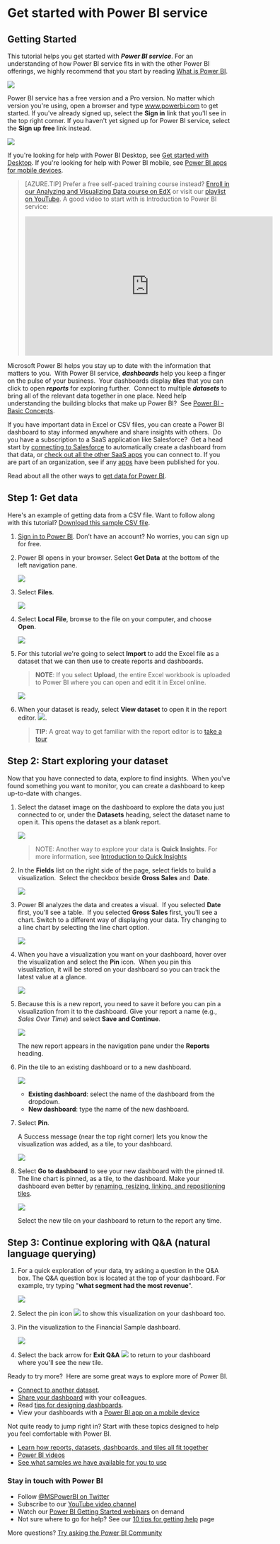﻿<properties
   pageTitle="Get started with Power BI service"
   description="Get started with Power BI service"
   services="powerbi"
   documentationCenter=""
   authors="mihart"
   manager="erikre"
   backup=""
   editor=""
   tags=""
   featuredVideoId="B2vd4MQrz4M"
   qualityFocus="monitoring"
   qualityDate=""/>

<tags
   ms.service="powerbi"
   ms.devlang="NA"
   ms.topic="get-started-article"
   ms.tgt_pltfrm="NA"
   ms.workload="powerbi"
   ms.date="05/31/2017"
   ms.author="mihart"/>

# Get started with Power BI service

## Getting Started

This tutorial helps you get started with ***Power BI service***. For an understanding of how Power BI service fits in with the other Power BI offerings, we highly recommend that you start by reading [What is Power BI](powerbi-learning-0-0-what-is-power-bi.md).

![](media/powerbi-service-get-started/power-bi-components.png)

Power BI service has a free version and a Pro version. No matter which version you're using, open a browser and type www.powerbi.com to get started. If you've already signed up, select the **Sign in** link that you'll see in the top right corner. If you haven't yet signed up for Power BI service, select the **Sign up free** link instead.

![](media/powerbi-service-get-started/power-bi-sign-up.png)

If you're looking for help with Power BI Desktop, see [Get started with Desktop](powerbi-desktop-getting-started.md). If you're looking for help with Power BI mobile, see [Power BI apps for mobile devices](powerbi-power-bi-apps-for-mobile-devices.md).

> [AZURE.TIP] Prefer a free self-paced training course instead? [Enroll in our Analyzing and Visualizing Data course on EdX](http://aka.ms/edxpbi) or visit our [playlist on YouTube](https://www.youtube.com/playlist?list=PL1N57mwBHtN0JFoKSR0n-tBkUJHeMP2cP). A good video to start with is Introduction to Power BI service:
>
> <iframe width="560" height="315" src="https://www.youtube.com/embed/B2vd4MQrz4M" frameborder="0" allowfullscreen></iframe>


Microsoft Power BI helps you stay up to date with the information that matters to you.  With Power BI service, ***dashboards*** help you keep a finger on the pulse of your business.  Your dashboards display ***tiles*** that you can click to open ***reports*** for exploring further.  Connect to multiple ***datasets*** to bring all of the relevant data together in one place. Need help understanding the building blocks that make up Power BI?  See [Power BI - Basic Concepts](powerbi-service-basic-concepts.md).

If you have important data in Excel or CSV files, you can create a Power BI dashboard to stay informed anywhere and share insights with others.  Do you have a subscription to a SaaS application like Salesforce?  Get a head start by [connecting to Salesforce](powerbi-content-pack-salesforce.md) to automatically create a dashboard from that data, or [check out all the other SaaS apps](powerbi-service-get-data.md) you can connect to. If you are part of an organization, see if any [apps](powerbi-service-create-an-app.md) have been published for you.

Read about all the other ways to [get data for Power BI](powerbi-service-get-data.md).

## Step 1: Get data

Here's an example of getting data from a CSV file. Want to follow along with this tutorial? [Download this sample CSV file](http://go.microsoft.com/fwlink/?LinkID=521962).

1.  [Sign in to Power BI](http://www.powerbi.com/). Don’t have an account? No worries, you can sign up for free.

1.  Power BI opens in your browser. Select **Get Data** at the bottom of the left navigation pane.

    ![](media/powerbi-service-get-started/getdata3.png)

2.  Select **Files**. 

    ![](media/powerbi-service-get-started/gs1.png)

3.  Select **Local File**, browse to the file on your computer, and choose **Open**.

    ![](media/powerbi-service-get-started/gs2.png)

4.  For this tutorial we're going to select **Import** to add the Excel file as a dataset that we can then use to create reports and dashboards.  

    > **NOTE**: If you select **Upload**, the entire Excel workbook is uploaded to Power BI where you can open and edit it in Excel online.

    ![](media/powerbi-service-get-started/power-bi-import.png)

5.  When your dataset is ready, select **View dataset** to open it in the report editor. ![](media/powerbi-service-get-started/power-bi-gs.png).

    >**TIP**: A great way to get familiar with the report editor is to [take a tour](powerbi-service-the-report-editor-take-a-tour.md)

## Step 2: Start exploring your dataset

Now that you have connected to data, explore to find insights.  When you've found something you want to monitor, you can create a dashboard to keep up-to-date with changes.

1.  Select the dataset image on the dashboard to explore the data you just connected to or, under the **Datasets** heading, select the dataset name to open it. This opens the dataset as a blank report.

    ![](media/powerbi-service-get-started/power-bi-report-editor.png)

    >NOTE: Another way to explore your data is **Quick Insights**.  For more information, see [Introduction to Quick Insights](powerbi-service-auto-insights.md)

2.  In the **Fields** list on the right side of the page, select fields to build a visualization.  Select the checkbox beside **﻿Gross Sales**﻿ and  **﻿Date**﻿.

    ![](media/powerbi-service-get-started/fields.png)

3.  Power BI analyzes the data and creates a visual.  If you selected **Date** first, you'll see a table.  If you selected **Gross Sales** first, you'll see a chart. Switch to a different way of displaying your data. Try changing to a line chart by selecting the line chart option.

    ![](media/powerbi-service-get-started/gettingstart5new.png)

4.  When you have a visualization you want on your dashboard, hover over the visualization and select the **﻿Pin**﻿ icon.  When you pin this visualization, it will be stored on your dashboard so you can track the latest value at a glance.

    ![](media/powerbi-service-get-started/pinnew.png)

5.  Because this is a new report, you need to save it before you can pin a visualization from it to the dashboard. Give your report a name (e.g., *Sales Over Time*) and select **Save and Continue**. 

    ![](media/powerbi-service-get-started/PBI_GetStartSaveB4Pinnew.png)

    The new report appears in the navigation pane under the **Reports** heading.

6.  Pin the tile to an existing dashboard or to a new dashboard. 

    ![](media/powerbi-service-get-started/power-bi-pin.png)

    -   **Existing dashboard**: select the name of the dashboard from the dropdown.
    -   **New dashboard**: type the name of the new dashboard.

7.  Select **Pin**.

    A Success message (near the top right corner) lets you know the visualization was added, as a tile, to your dashboard.

    ![](media/powerbi-service-get-started/power-bi-pin-success.png)

8.  Select **Go to dashboard** to see your new dashboard with the pinned til. The line chart is pinned, as a tile, to the dashboard. Make your dashboard even better by [renaming, resizing, linking, and repositioning tiles](powerbi-service-edit-a-tile-in-a-dashboard.md).﻿﻿

    ![](media/powerbi-service-get-started/power-bi-new-dashboard.png)

    Select the new tile on your dashboard to return to the report any time.

##  Step 3: Continue exploring with Q&A (natural language querying)

1.  For a quick exploration of your data, try asking a question in the Q&A box. The Q&A question box is located at the top of your dashboard. For example, try typing "**what segment had the most revenue**".

    ![](media/powerbi-service-get-started/powerbi-qna.png)

1. Select the pin icon ![](media/powerbi-service-get-started/PBI_PinIcon.png) to show this visualization on your dashboard too.

2. Pin the visualization to the Financial Sample dashboard.

    ![](media/powerbi-service-get-started/power-bi-pin2.png)

3. Select the back arrow for **Exit Q&A** ![](media/powerbi-service-get-started/PBI_QABackArrow.png) to return to your dashboard where you'll see the new tile.

Ready to try more?  Here are some great ways to explore more of Power BI.

-   [Connect to another dataset](powerbi-service-get-data.md).
-   [Share your dashboard](powerbi-service-share-unshare-dashboard.md) with your colleagues.
-   Read [tips for designing dashboards](powerbi-service-tips-for-designing-a-great-dashboard.md).
-   View your dashboards with a [Power BI app on a mobile device](powerbi-power-bi-apps-for-mobile-devices.md)

Not quite ready to jump right in? Start with these topics designed to help you feel comfortable with Power BI.

-   [Learn how reports, datasets, dashboards, and tiles all fit together](powerbi-service-basic-concepts.md)
-   [Power BI videos](powerbi-videos.md)
-   [See what samples we have available for you to use](powerbi-sample-datasets.md)

### Stay in touch with Power BI

-   Follow [@MSPowerBI on Twitter](https://twitter.com/mspowerbi)
-   Subscribe to our [YouTube video channel](https://www.youtube.com/channel/UCy--PYvwBwAeuYaR8JLmrfg)
-   Watch our [Power BI Getting Started webinars](powerbi-webinars.md) on demand
- Not sure where to go for help? See our [10 tips for getting help](powerbi-service-tips-for-getting-help.md) page

More questions? [Try asking the Power BI Community](http://community.powerbi.com/)
